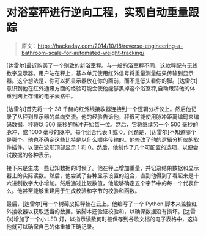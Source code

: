 # 对浴室秤进行逆向工程，实现自动重量跟踪

> 原文：<https://hackaday.com/2014/10/18/reverse-engineering-a-bathroom-scale-for-automated-weight-tracking/>

[达雷尔]最近购买了一个别致的新浴室秤。与一般的浴室秤不同，这款秤配有无线数字显示器。用户站在秤上，基本单元使用红外信号将重量测量结果传输到显示器。这个想法是，你可以把显示器放在你的面前，而不是低头看你的脚。[达雷尔]意识到他在红外通讯方面的经验可能会使他能够黑掉这个浴室秤,自动跟踪他的体重到网上存储的电子表格中。

[达雷尔]首先将一个 38 千赫的红外线接收器连接到一个逻辑分析仪上。然后他记录了从秤到显示器的单向交流。他的经验告诉他，秤很可能使用脉冲距离编码来编码数据。秤将以 500 毫秒的脉冲开始每一位。然后，它将继续另一个 500 毫秒的脉冲，或 1000 毫秒的脉冲。每个组合代表 1 或 0。问题是，[达雷尔]不知道哪个是哪个。他也不确定这些比特是以什么顺序传输的。他修改了他的逻辑分析仪的软件插件，以便在波形顶部显示 1 和 0。然后，他制作了几个可配置的选项，以便尝试数据的各种表示。

接下来是生成一些已知数据的时候了。他在秤上增加重量，并记录结果数据和显示器上的实际读数。然后，他尝试了各种显示设置的组合，直到他得到了看起来是十六进制数字大小增加。然后通过比较数值，他能够确定五个字节中的每一个代表什么。他甚至能够重建用于生成校验和字节的校验和函数。

最后，[达雷尔]用一个树莓皮把秤挂在云上。他编写了一个 Python 脚本来监控红外接收器以获取适当的数据。该脚本还验证校验和，以确保数据没有损坏。[达雷尔]增加了一个小 LED 灯，以指示读数何时被保存到谷歌文档的电子表格中，这样他就可以确保自己的体重被正确记录。